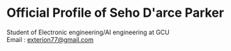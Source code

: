 # Official Profile of Seho D'arce Parker

Student of Electronic engineering/AI engineering at GCU   
Email : exterion77@gmail.com  
